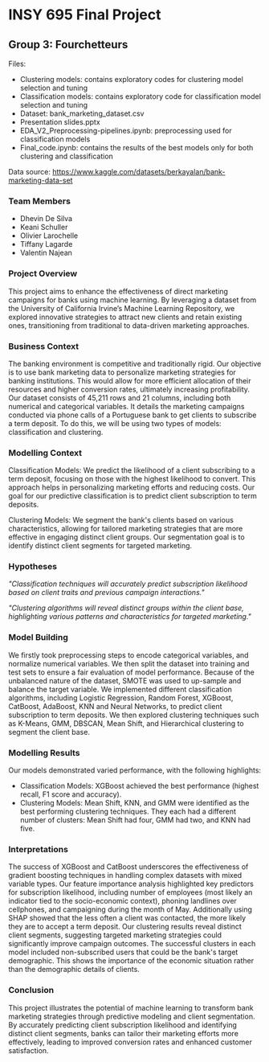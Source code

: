 # INSY 695 Final Project
## Group 3: Fourchetteurs

Files:
- Clustering models: contains exploratory codes for clustering model selection and tuning
- Classification models: contains exploratory code for classification model selection and tuning
- Dataset: bank_marketing_dataset.csv
- Presentation slides.pptx
- EDA_V2_Preprocessing-pipelines.ipynb: preprocessing used for classification models
- Final_code.ipynb: contains the results of the best models only for both clustering and classification

Data source: https://www.kaggle.com/datasets/berkayalan/bank-marketing-data-set

### Team Members
- Dhevin De Silva
- Keani Schuller
- Olivier Larochelle
- Tiffany Lagarde
- Valentin Najean

### Project Overview
This project aims to enhance the effectiveness of direct marketing campaigns for banks using machine learning. By leveraging a dataset from the University of California Irvine’s Machine Learning Repository, we explored innovative strategies to attract new clients and retain existing ones, transitioning from traditional to data-driven marketing approaches.

### Business Context
The banking environment is competitive and traditionally rigid. Our objective is to use bank marketing data to personalize marketing strategies for banking institutions. This would allow for more efficient allocation of their resources and higher conversion rates, ultimately increasing profitability. Our dataset consists of 45,211 rows and 21 columns, including both numerical and categorical variables. It details the marketing campaigns conducted via phone calls of a Portuguese bank to get clients to subscribe a term deposit. To do this, we will be using two types of models: classification and clustering.

### Modelling Context
Classification Models: We predict the likelihood of a client subscribing to a term deposit, focusing on those with the highest likelihood to convert. This approach helps in personalizing marketing efforts and reducing costs. Our goal for our predictive classification is to predict client subscription to term deposits.

Clustering Models: We segment the bank's clients based on various characteristics, allowing for tailored marketing strategies that are more effective in engaging distinct client groups. Our segmentation goal is to identify distinct client segments for targeted marketing.

### Hypotheses
*"Classification techniques will accurately predict subscription likelihood based on client traits and previous campaign interactions."*

*"Clustering algorithms will reveal distinct groups within the client base, highlighting various patterns and characteristics for targeted marketing."*

### Model Building

We firstly took preprocessing steps to encode categorical variables, and normalize numerical variables. We then split the dataset into training and test sets to ensure a fair evaluation of model performance. Because of the unbalanced nature of the dataset, SMOTE was used to up-sample and balance the target variable.
We implemented different classification algorithms, including Logistic Regression, Random Forest, XGBoost, CatBoost, AdaBoost, KNN and Neural Networks, to predict client subscription to term deposits.
We then explored clustering techniques such as K-Means, GMM, DBSCAN, Mean Shift, and Hierarchical clustering to segment the client base.

### Modelling Results
Our models demonstrated varied performance, with the following highlights:
* Classification Models: XGBoost achieved the best performance (highest recall, F1 score and accuracy).
* Clustering Models: Mean Shift, KNN, and GMM were identified as the best performing clustering techniques. They each had a different number of clusters: Mean Shift had four, GMM had two, and KNN had five.


### Interpretations
The success of XGBoost and CatBoost underscores the effectiveness of gradient boosting techniques in handling complex datasets with mixed variable types. Our feature importance analysis highlighted key predictors for subscription likelihood, including number of employees (most likely an indicator tied to the socio-economic context), phoning landlines over cellphones, and campaigning during the month of May. Additionally using SHAP showed that the less often a client was contacted, the more likely they are to accept a term deposit. Our clustering results reveal distinct client segments, suggesting targeted marketing strategies could significantly improve campaign outcomes. The successful clusters in each model included non-subscribed users that could be the bank's target demographic. This shows the importance of the economic situation rather than the demographic details of clients.

### Conclusion
This project illustrates the potential of machine learning to transform bank marketing strategies through predictive modeling and client segmentation. By accurately predicting client subscription likelihood and identifying distinct client segments, banks can tailor their marketing efforts more effectively, leading to improved conversion rates and enhanced customer satisfaction.
